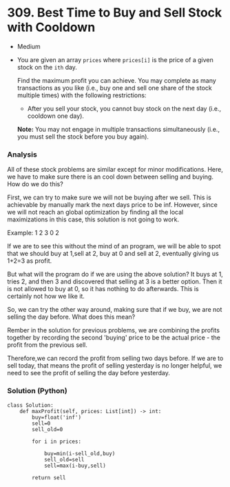 # 309. Best Time to Buy and Sell Stock with Cooldown

* Medium
*   You are given an array `prices` where `prices[i]` is the price of a given stock on the `ith` day.

    Find the maximum profit you can achieve. You may complete as many transactions as you like (i.e., buy one and sell one share of the stock multiple times) with the following restrictions:

    * After you sell your stock, you cannot buy stock on the next day (i.e., cooldown one day).

    **Note:** You may not engage in multiple transactions simultaneously (i.e., you must sell the stock before you buy again).

### Analysis

All of these stock problems are similar except for minor modifications. Here, we have to make sure there is an cool down between selling and buying. How do we do this?&#x20;

First, we can try to make sure we will not be buying after we sell. This is achievable by manually mark the next days price to be inf. However, since we will not reach an global optimization by finding all the local maximizations in this case, this solution is not going to work.&#x20;

Example: 1 2 3 0 2&#x20;

If we are to see this without the mind of an program, we will be able to spot that we should buy at 1,sell at 2, buy at 0 and sell at 2, eventually giving us 1+2=3 as profit.&#x20;

But what will the program do if we are using the above solution? It buys at 1, tries 2, and then 3 and discovered that selling at 3 is a better option. Then it is not allowed to buy at 0, so it has nothing to do afterwards. This is certainly not how we like it.&#x20;

So, we can try the other way around, making sure that if we buy, we are not selling the day before. What does this mean?&#x20;

Rember in the solution for previous problems, we are combining the profits together by recording the second 'buying' price to be the actual price - the profit from the previous sell.&#x20;

Therefore,we can record the profit from selling two days before. If we are to sell today, that means the profit of selling yesterday is no longer helpful, we need to see the profit of selling the day before yesterday.&#x20;

### Solution (Python)

```
class Solution:
    def maxProfit(self, prices: List[int]) -> int:
        buy=float('inf')
        sell=0
        sell_old=0

        for i in prices:

            buy=min(i-sell_old,buy)
            sell_old=sell
            sell=max(i-buy,sell)

        return sell
```
